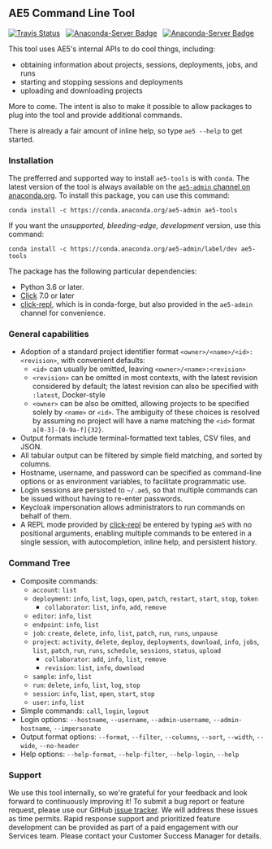 ## AE5 Command Line Tool

[![Travis Status](https://travis-ci.com/Anaconda-Platform/ae5-tools.svg?branch=master)](https://travis-ci.com/Anaconda-Platform/ae5-tools) &nbsp; [![Anaconda-Server Badge](https://anaconda.org/ae5-admin/ae5-tools/badges/latest_release_date.svg)](https://anaconda.org/ae5-admin/ae5-tools) &nbsp; [![Anaconda-Server Badge](https://anaconda.org/ae5-admin/ae5-tools/badges/version.svg)](https://anaconda.org/ae5-admin/ae5-tools)

This tool uses AE5's internal APIs to do cool things, including:

- obtaining information about projects, sessions, deployments, jobs, and runs
- starting and stopping sessions and deployments
- uploading and downloading projects

More to come. The intent is also to make it possible to allow packages to plug into the tool and provide additional commands.

There is already a fair amount of inline help, so type `ae5 --help` to get started.

### Installation

The prefferred and supported way to install `ae5-tools` is with `conda`. The latest version of the tool
is always available on the [`ae5-admin` channel on anaconda.org](https://anaconda.org/ae5-admin/ae5-tools).
To install this package, you can use this command:
```
conda install -c https://conda.anaconda.org/ae5-admin ae5-tools
```
If you want the _unsupported, bleeding-edge, development_ version, use this command:
```
conda install -c https://conda.anaconda.org/ae5-admin/label/dev ae5-tools
```
The package has the following particular dependencies:
- Python 3.6 or later.
- [Click](https://click.palletsprojects.com/en/7.x/) 7.0 or later
- [click-repl](https://github.com/click-contrib/click-repl), which is in conda-forge, but also provided
  in the `ae5-admin` channel for convenience.

### General capabilities

- Adoption of a standard project identifier format `<owner>/<name>/<id>:<revision>`, with convenient defaults:
    - `<id>` can usually be omitted, leaving `<owner>/<name>:<revision>`
    - `<revision>` can be omitted in most contexts, with the latest revision considered by default; the latest revision can also be specified with `:latest`, Docker-style
    - `<owner>` can be also be omitted, allowing projects to be specified solely by `<name>` or `<id>`. The ambiguity of these choices is resolved by assuming no project will have a name matching the `<id>` format `a[0-3]-[0-9a-f]{32}`. 
- Output formats include terminal-formatted text tables, CSV files, and JSON.
- All tabular output can be filtered by simple field matching, and sorted by columns.
- Hostname, username, and password can be specified as command-line options or as environment variables, to facilitate programmatic use.
- Login sessions are persisted to `~/.ae5`, so that multiple commands can be issued without having to re-enter passwords.
- Keycloak impersonation allows administrators to run commands on behalf of them.
- A REPL mode provided by [click-repl](https://github.com/click-contrib/click-repl) be entered by typing `ae5` with no positional arguments, enabling multiple commands to be entered in a single session, with autocompletion, inline help, and persistent history.

### Command Tree

- Composite commands:
    - `account`: `list`
    - `deployment`: `info`, `list`, `logs`, `open`, `patch`, `restart`, `start`, `stop`, `token`
      - `collaborator`: `list`, `info`, `add`, `remove`
    - `editor`: `info`, `list`
    - `endpoint`: `info`, `list`
    - `job`: `create`, `delete`, `info`, `list`, `patch`, `run`, `runs`, `unpause`
    - `project`: `activity`, `delete`, `deploy`, `deployments`, `download`, `info`, `jobs`,
      `list`, `patch`, `run`, `runs`, `schedule`, `sessions`, `status`, `upload`
      - `collaborator`: `add`, `info`, `list`, `remove`
      - `revision`: `list`, `info`, `download`
    - `sample`: `info`, `list`
    - `run`: `delete`, `info`, `list`, `log`, `stop`
    - `session`: `info`, `list`, `open`, `start`, `stop`
    - `user`: `info`, `list`
- Simple commands: `call`, `login`, `logout`
- Login options: `--hostname`, `--username`, `--admin-username`, `--admin-hostname`, `--impersonate`
- Output format options: `--format`, `--filter`, `--columns`, `--sort`, `--width`, `--wide`, `--no-header`
- Help options: `--help-format`, `--help-filter`, `--help-login`, `--help`

### Support

We use this tool internally, so we're grateful for your feedback and look forward to continuously
improving it! To submit a bug report or feature request, please use our GitHub
[issue tracker](https://github.com/Anaconda-Platform/ae5-tools/issues). We will address these issues
as time permits. Rapid response support and prioritized feature development can be provided as part
of a paid engagement with our Services team. Please contact your Customer Success Manager for details.
